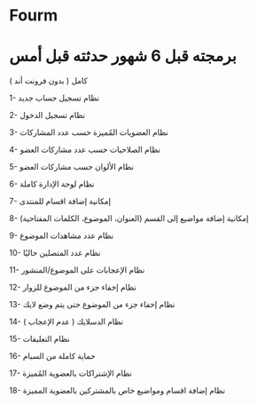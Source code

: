 # Fourm
# برمجته قبل 6 شهور حدثته قبل أمس


كامل ( بدون فرونت أند )

1- نظام تسجيل حساب جديد

2- نظام تسجيل الدخول

3- نظام العضويات المُميزة حسب عدد المشاركات

4- نظام الصلاحيات حسب عدد مشاركات العضو

5- نظام الألوان حسب مشاركات العضو

6- نظام لوحة الإدارة كاملة

7- إمكانية إضافة اقسام للمنتدى

8- إمكانية إضافة مواضيع إلى القسم (العنوان، الموضوع، الكلمات المفتاحية)

9- نظام عدد مشاهدات الموضوع

10- نظام عدد المتصلين حاليًا

11- نظام الإعجابات على الموضوع/المنشور

12- نظام إخفاء جزء من الموضوع للزوار

13- نظام إخفاء جزء من الموضوع حتى يتم وضع لايك

14- نظام الدسلايك ( عدم الإعجاب )

15- نظام التعليقات

16- حماية كاملة من السبام

17- نظام الإشتراكات بالعضوية المُميزة

18- نظام إضافة اقسام ومواضيع خاص بالمشتركين بالعضوية المميزة
